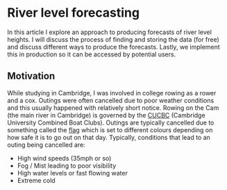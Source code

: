 # River level forecasting

In this article I explore an approach to producing forecasts of river level heights. I will discuss the process of finding and storing the data (for free) and discuss different ways to produce the forecasts. Lastly, we implement this in production so it can be accessed by potential users.

## Motivation
While studying in Cambridge, I was involved in college rowing as a rower and a cox. Outings were often cancelled due to poor weather conditions and this usually happened with relatively short notice. Rowing on the Cam (the main river in Cambridge) is governed by the [CUCBC](https://www.cucbc.org/) (Cambridge University Combined Boat Clubs). Outings are typically cancelled due to something called the [flag](https://www.cucbc.org/handbook/flag) which is set to different colours depending on how safe it is to go out on that day. Typically, conditions that lead to an outing being cancelled are:
<ul>
<li> High wind speeds (35mph or so)
<li> Fog / Mist leading to poor visibility
<li> High water levels or fast flowing water
<li> Extreme cold
</ul>
